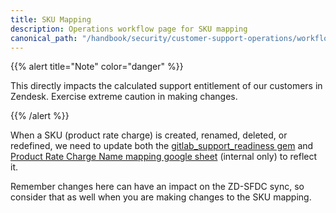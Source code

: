 ```yaml
---
title: SKU Mapping
description: Operations workflow page for SKU mapping
canonical_path: "/handbook/security/customer-support-operations/workflows/salesforce/skus"
---
```


{{% alert title="Note" color="danger" %}}

This directly impacts the calculated support entitlement of our customers in Zendesk. Exercise extreme caution in making changes.

{{% /alert %}}

When a SKU (product rate charge) is created, renamed, deleted, or redefined, we need to update both the [gitlab_support_readiness gem](https://rubygems.org/gems/gitlab_support_readiness) and [Product Rate Charge Name mapping google sheet](https://docs.google.com/spreadsheets/d/1bJEq_q3h2fM3E8xWxYoFgZLdryWi_Cn5WLtzGSjuUUI/edit?usp=sharing) (internal only) to reflect it.

Remember changes here can have an impact on the ZD-SFDC sync, so consider that as well when you are making changes to the SKU mapping.
